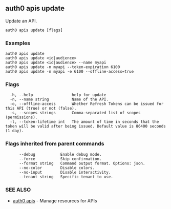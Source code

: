 ## auth0 apis update

Update an API.

```
auth0 apis update [flags]
```

### Examples

```
auth0 apis update 
auth0 apis update <id|audience> 
auth0 apis update <id|audience> --name myapi
auth0 apis update -n myapi --token-expiration 6100
auth0 apis update -n myapi -e 6100 --offline-access=true
```

### Flags

```
  -h, --help                 help for update
  -n, --name string          Name of the API.
  -o, --offline-access       Whether Refresh Tokens can be issued for this API (true) or not (false).
  -s, --scopes strings       Comma-separated list of scopes (permissions).
  -l, --token-lifetime int   The amount of time in seconds that the token will be valid after being issued. Default value is 86400 seconds (1 day).
```

### Flags inherited from parent commands

```
      --debug           Enable debug mode.
      --force           Skip confirmation.
      --format string   Command output format. Options: json.
      --no-color        Disable colors.
      --no-input        Disable interactivity.
      --tenant string   Specific tenant to use.
```

### SEE ALSO

* [auth0 apis](auth0_apis.md)	 - Manage resources for APIs
